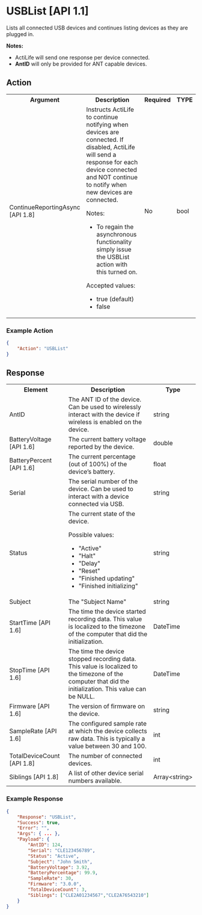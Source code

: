 # USBList [API 1.1]

Lists all connected USB devices and continues listing devices as they are plugged in.

**Notes:**

* ActiLife will send one response per device connected.
* **AntID** will only be provided for ANT capable devices.

## Action

<table>
  <tr>
    <th>Argument</th>
    <th>Description</th>
    <th>Required</th>
    <th>TYPE</th>
  </tr>
  <tr>
    <td>ContinueReportingAsync [API 1.8]</td>
    <td>Instructs ActiLife to continue notifying when devices are connected.  If disabled, ActiLife will send a response for each device connected and NOT continue to notify when new devices are connected.
        <p>Notes:</p>
        <ul>
            <li>To regain the asynchronous functionality simply issue the USBList action with this turned on.</li>
		</ul>
        <p>Accepted values:</p>
        <ul>
            <li>true (default)</li>
            <li>false</li>
		</ul>
	</td>
    <td>No</td>
    <td>bool</td>
  </tr>
</table>

### Example Action
```JSON
{
    "Action": "USBList"
}
```
## Response

<table>
  <tr>
    <th>Element</th>
    <th>Description</th>
    <th>Type</th>
  </tr>
  <tr>
    <td>AntID</td>
    <td>The ANT ID of the device. Can be used to wirelessly interact with the device if wireless is enabled on the device.</td>
    <td>string</td>
  </tr>
  <tr>
    <td>BatteryVoltage [API 1.6]</td>
    <td>The current battery voltage reported by the device.</td>
    <td>double</td>
  </tr>
  <tr>
    <td>BatteryPercent [API 1.6]</td>
    <td>The current percentage (out of 100%) of the device’s battery.</td>
    <td>float</td>
  </tr>
  <tr>
    <td>Serial</td>
    <td>The serial number of the device. Can be used to interact with a device connected via USB.</td>
    <td>string</td>
  </tr>
  <tr>
    <td>Status</td>
    <td>The current state of the device.
        <p>Possible values:</p>
        <ul>
            <li>"Active"</li>
            <li>"Halt"</li>
            <li>"Delay"</li>
            <li>"Reset"</li>
            <li>"Finished updating"</li>
            <li>"Finished initializing"</li>
        </ul>
    </td>
    <td>string</td>
  </tr>
  <tr>
    <td>Subject</td>
    <td>The "Subject Name"</td>
    <td>string</td>
  </tr>
  <tr>
    <td>StartTime [API 1.6]</td>
    <td>The time the device started recording data. This value is localized to the timezone of the computer that did the initialization.</td>
    <td>DateTime</td>
  </tr>
  <tr>
    <td>StopTime [API 1.6]</td>
    <td>The time the device stopped recording data. This value is localized to the timezone of the computer that did the initialization.  This value can be NULL.</td>
    <td>DateTime</td>
  </tr>
  <tr>
    <td>Firmware [API 1.6]</td>
    <td>The version of firmware on the device.</td>
    <td>string</td>
  </tr>
  <tr>
    <td>SampleRate [API 1.6]</td>
    <td>The configured sample rate at which the device collects raw data. This is typically a value between 30 and 100.</td>
    <td>int</td>
  </tr>
  <tr>
    <td>TotalDeviceCount [API 1.8]</td>
    <td>The number of connected devices.</td>
    <td>int</td>
  </tr>
  <tr>
    <td>Siblings [API 1.8]</td>
    <td>A list of other device serial numbers available.</td>
    <td>Array&lt;string&gt;</td>
  </tr>
</table>

### Example Response
```JSON
{
    "Response": "USBList",
    "Success": true,
    "Error": "",
    "Args": { ... },
    "Payload": {
        "AntID": 124,
        "Serial": "CLE123456789",
        "Status": "Active",
        "Subject": "John Smith",
        "BatteryVoltage": 3.92,
        "BatteryPercentage": 99.9,
        "SampleRate": 30,
        "Firmware": "3.0.0",
        "TotalDeviceCount": 3,
        "Siblings": ["CLE2A01234567","CLE2A76543210"]
    }
}
```
